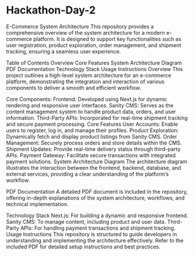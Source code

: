 # Hackathon-Day-2
E-Commerce System Architecture
This repository provides a comprehensive overview of the system architecture for a modern e-commerce platform. It is designed to support key functionalities such as user registration, product exploration, order management, and shipment tracking, ensuring a seamless user experience.

Table of Contents
Overview
Core Features
System Architecture Diagram
PDF Documentation
Technology Stack
Usage Instructions
Overview
This project outlines a high-level system architecture for an e-commerce platform, demonstrating the integration and interaction of various components to deliver a smooth and efficient workflow.

Core Components:
Frontend: Developed using Next.js for dynamic rendering and responsive user interfaces.
Sanity CMS: Serves as the content management system to handle product data, orders, and user information.
Third-Party APIs: Incorporated for real-time shipment tracking and secure payment processing.
Core Features
User Accounts: Enable users to register, log in, and manage their profiles.
Product Exploration: Dynamically fetch and display product listings from Sanity CMS.
Order Management: Securely process orders and store details within the CMS.
Shipment Updates: Provide real-time delivery status through third-party APIs.
Payment Gateway: Facilitate secure transactions with integrated payment solutions.
System Architecture Diagram
The architecture diagram illustrates the interaction between the frontend, backend, database, and external services, providing a clear understanding of the platform’s workflow.

PDF Documentation
A detailed PDF document is included in the repository, offering in-depth explanations of the system architecture, workflows, and technical implementation.

Technology Stack
Next.js: For building a dynamic and responsive frontend.
Sanity CMS: To manage content, including product and user data.
Third-Party APIs: For handling payment transactions and shipment tracking.
Usage Instructions
This repository is structured to guide developers in understanding and implementing the architecture effectively. Refer to the included PDF for detailed setup instructions and best practices.

